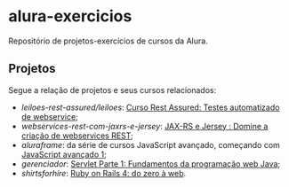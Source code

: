 # alura-exercicios
Repositório de projetos-exercícios de cursos da Alura.

## Projetos

Segue a relação de projetos e seus cursos relacionados:

* *leiloes-rest-assured/leiloes*: [Curso Rest Assured: Testes automatizado de webservice](https://cursos.alura.com.br/course/rest-assured);
* *webservices-rest-com-jaxrs-e-jersey*: [JAX-RS e Jersey : Domine a criação de webservices REST](https://cursos.alura.com.br/course/webservices-rest-com-jaxrs-e-jersey);
* *aluraframe*: da série de cursos JavaScript avançado, começando com [JavaScript avançado 1](https://cursos.alura.com.br/course/javascript-es6-orientacao-a-objetos-parte-1);
* *gerenciador*: [Servlet Parte 1: Fundamentos da programação web Java](https://cursos.alura.com.br/course/servlets-fundamentos-programacao-web-java/);
* *shirtsforhire*: [Ruby on Rails 4: do zero à web](https://cursos.alura.com.br/course/ruby-on-rails-4-do-zero).
